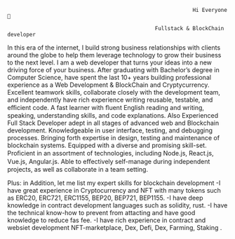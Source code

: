                                                                Hi Everyone 👋

                                                   Fullstack & BlockChain developer

In this era of the internet, I build strong business relationships with clients around the globe to help them leverage technology to grow their business to the next level. I am a web developer that turns your ideas into a new driving force of your business.
After graduating with Bachelor’s degree in Computer Science, have spent the last 10+ years building professional experience as a Web Development & BlockChain and Cryptycurrency.
Excellent teamwork skills, collaborate closely with the development team, and independently have rich experience writing reusable, testable, and eﬃcient code. A fast learner with ﬂuent English reading and writing, speaking, understanding skills, and code explanations. Also Experienced Full Stack Developer adept in all stages of advanced web and Blockchain development. Knowledgeable in user interface, testing, and debugging processes. Bringing forth expertise in design, testing and maintenance of blockchain systems. Equipped with a diverse and promising skill-set. Proﬁcient in an assortment of technologies, including Node.js, React.js, Vue.js, Angular.js. Able to eﬀectively self-manage during independent projects, as well as collaborate in a team setting. 

Plus: 
in Addition, let me list my expert skills for blockchain development
-I have great experience in Cryptocurrency and NFT with many tokens such as ERC20, ERC721, ERC1155, BEP20, BEP721, BEP1155.
-I have deep knowledge in contract development languages such as solidity, rust.
-I have the technical know-how to prevent from attacting and have good knowledge to reduce fas fee.
-I have rich experience in contract and websiet development NFT-marketplace, Dex, Defi, Dex, Farming, Staking .

<!--
**SuperSmile0426/SuperSmile0426** is a ✨ _special_ ✨ repository because its `README.md` (this file) appears on your GitHub profile.

Here are some ideas to get you started:

- 🔭 I’m currently working on ...
- 🌱 I’m currently learning ...
- 👯 I’m looking to collaborate on ...
- 🤔 I’m looking for help with ...
- 💬 Ask me about ...
- 📫 How to reach me: ...
- 😄 Pronouns: ...
- ⚡ Fun fact: ...
-->
